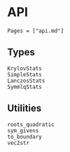 # API

```@contents
Pages = ["api.md"]
```

## Types

```@docs
KrylovStats
SimpleStats
LanczosStats
SymmlqStats
```

## Utilities

```@docs
roots_quadratic
sym_givens
to_boundary
vec2str
```

